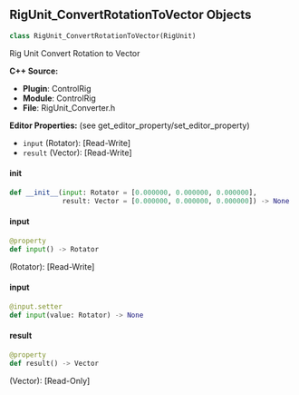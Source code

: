 ## RigUnit_ConvertRotationToVector Objects

```python
class RigUnit_ConvertRotationToVector(RigUnit)
```

Rig Unit Convert Rotation to Vector

**C++ Source:**

- **Plugin**: ControlRig
- **Module**: ControlRig
- **File**: RigUnit_Converter.h

**Editor Properties:** (see get_editor_property/set_editor_property)

- ``input`` (Rotator):  [Read-Write]
- ``result`` (Vector):  [Read-Write]

<a id="unreal.RigUnit_ConvertRotationToVector.__init__"></a>

#### __init__

```python
def __init__(input: Rotator = [0.000000, 0.000000, 0.000000],
             result: Vector = [0.000000, 0.000000, 0.000000]) -> None
```

<a id="unreal.RigUnit_ConvertRotationToVector.input"></a>

#### input

```python
@property
def input() -> Rotator
```

(Rotator):  [Read-Write]

<a id="unreal.RigUnit_ConvertRotationToVector.input"></a>

#### input

```python
@input.setter
def input(value: Rotator) -> None
```

<a id="unreal.RigUnit_ConvertRotationToVector.result"></a>

#### result

```python
@property
def result() -> Vector
```

(Vector):  [Read-Only]

<a id="unreal.RigUnit_ConvertQuaternionToVector"></a>